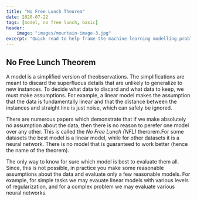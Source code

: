 ```yaml
---
title: "No Free Lunch Theorem"
date: 2020-07-22
tags: [model, no free lunch, basic]
header: 
    image: "images/mountain-image-3.jpg"
excerpt: "Quick read to help frame the machine learning modelling problem."
---
```


## No Free Lunch Theorem

A model is a simplified version of theobservations. The simplifications are meant to discard the superfluous details that are unlikely to generalize to new instances. To decide what data to discard and what data to keep, we must make assumptions. For example, a linear model makes the assumption that the data is fundamentally linear and that the distance between the instances and straight line is just noise, which can safely be ignored.

There are numerous papers which demonstrate that if we make absolutely no assumption about the data, then there is no reason to perefer one model over any other. This is called the *No Free Lunch (NFL)* therorem.For some datasets the best model is a linear model, while for other datasets it is a neural network. There is no model that is guaranteed to work better (hence the name of the theorem). 

The only way to know for sure which model is best to evaluate them all. Since, this is not possible, in practice you make some reasonable assumptions about the data and evaluate only a few reasonable models. For example, for simple tasks we may evauate linear models with various levels of regularization, and for a complex problem we may evaluate various neural networks.

